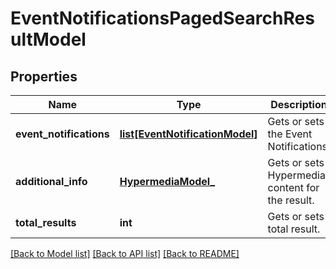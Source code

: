 # EventNotificationsPagedSearchResultModel

## Properties
Name | Type | Description | Notes
------------ | ------------- | ------------- | -------------
**event_notifications** | [**list[EventNotificationModel]**](EventNotificationModel.md) | Gets or sets the Event Notifications. | [optional] 
**additional_info** | [**HypermediaModel_**](HypermediaModel_.md) | Gets or sets Hypermedia content for the result. | [optional] 
**total_results** | **int** | Gets or sets total result. | [optional] 

[[Back to Model list]](../README.md#documentation-for-models) [[Back to API list]](../README.md#documentation-for-api-endpoints) [[Back to README]](../README.md)


